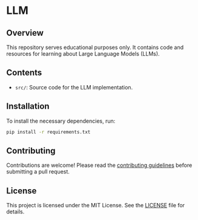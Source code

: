 # LLM

## Overview
This repository serves educational purposes only. It contains code and resources for learning about Large Language Models (LLMs).

## Contents
- `src/`: Source code for the LLM implementation.

## Installation
To install the necessary dependencies, run:
```bash
pip install -r requirements.txt
```


## Contributing
Contributions are welcome! Please read the [contributing guidelines](CONTRIBUTING.md) before submitting a pull request.

## License
This project is licensed under the MIT License. See the [LICENSE](LICENSE) file for details.


